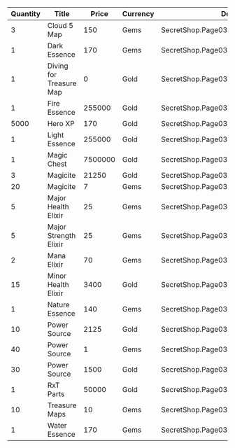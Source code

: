 | Quantity | Title | Price | Currency |  Dev Name |
| -------- | ----- | ----- | -------- |  -------- |
| 3 | Cloud 5 Map | 150 | Gems | SecretShop.Page03.UnderworldTrader.53 |
| 1 | Dark Essence | 170 | Gems | SecretShop.Page03.Shard.16 |
| 1 | Diving for Treasure Map | 0 | Gold | SecretShop.Page03.Free.20 |
| 1 | Fire Essence | 255000 | Gold | SecretShop.Page03.Reagent.37 |
| 5000 | Hero XP | 170 | Gold | SecretShop.Page03.Misc.15 |
| 1 | Light Essence | 255000 | Gold | SecretShop.Page03.Reagent.39 |
| 1 | Magic Chest | 7500000 | Gold | SecretShop.Page03.CharShard.17 |
| 3 | Magicite | 21250 | Gold | SecretShop.Page03.Ore.03 |
| 20 | Magicite | 7 | Gems | SecretShop.Page03.UnderworldTrader.31 |
| 5 | Major Health Elixir | 25 | Gems | SecretShop.Page03.Elixir.16 |
| 5 | Major Strength Elixir | 25 | Gems | SecretShop.Page03.Elixir.19 |
| 2 | Mana Elixir | 70 | Gems | SecretShop.Page03.UnderworldTrader.34 |
| 15 | Minor Health Elixir | 3400 | Gold | SecretShop.Page03.Elixir.12 |
| 1 | Nature Essence | 140 | Gems | SecretShop.Page03.UnderworldTrader.43 |
| 10 | Power Source | 2125 | Gold | SecretShop.Page03.Reagent.40 |
| 40 | Power Source | 1 | Gems | SecretShop.Page03.UnderworldTrader.49 |
| 30 | Power Source | 1500 | Gold | SecretShop.Page03.UnderworldTraderGold.06 |
| 1 | RxT Parts | 50000 | Gold | SecretShop.Page03.Misc.18 |
| 10 | Treasure Maps | 10 | Gems | SecretShop.Page03.TreasureMap.13 |
| 1 | Water Essence | 170 | Gems | SecretShop.Page03.Reagent.48 |
